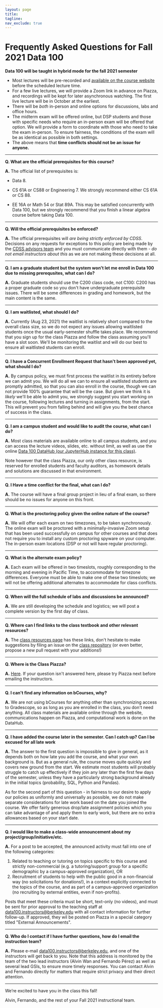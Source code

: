 ```yaml
---
layout: page
title:
tagline:
nav_exclude: true
---
```


# Frequently Asked Questions for Fall 2021 Data 100

**Data 100 will be taught in hybrid mode for the fall 2021 semester**

* Most lectures will be pre-recorded and [available on the course website](http://ds100.org/fa21/) before the scheduled lecture time.  
* For a few live lectures, we will provide a Zoom link in advance on Piazza, and recordings will be kept for later asynchronous watching. The first live lecture will be in October at the earliest.
* There will be _both_ in-person and online options for discussions, labs and office hours.
* The midterm exam will be offered online, but DSP students and those with specific needs who require an in-person exam will be offered that option. We will provide a form to coordinate with those who need to take the exam in-person. To ensure fairness, the conditions of the exam will be as identical as possible in both settings.
* The above means that **time conflicts should not be an issue for anyone.**

<!-- Template to copy/paste

---
**Q. **

**A.**

--- 
-->

---
**Q. What are the official prerequisites for this course?**

**A.** The official list of prerequisites is:

- Data 8.

- CS 61A or CS88 or Engineering 7. We strongly recommend either CS 61A or CS 88.

- EE 16A or Math 54 or Stat 89A. This may be satisfied concurrently with Data 100, but we strongly recommend that you finish a linear algebra course before taking Data 100.

---
**Q. Will the official prerequisites be enforced?**

**A.** The official prerequisites will _are being strictly enforced by CDSS_.  Decisions on any requests for exceptions to this policy are being made by the [CDSS advisors team](https://data.berkeley.edu/degrees/student-services) and you must communicate directly with them - _do not email instructors about this_ as we are not making these decisions at all.

---
**Q. I am a graduate student but the system won't let me enroll in Data 100 due to missing prerequsites, what can I do?**

**A.** Graduate students should use the C200 class code, not C100: C200 has a proper graduate code so you don't have undergraduate prerequisite issues. There will be some differences in grading and homework, but the main content is the same.

---
**Q. I am waitlisted, what should I do?**

**A.** Currently (Aug 23, 2021) the waitlist is relatively short compared to the overall class size, so we do not expect any issues allowing waitlisted students once the usual early-semester shuffle takes place. We recommend that you sign up for the class Piazza and follow the class assuming you'll have a slot soon. We'll be monitoring the waitlist and will do our best to ensure all waitlisted students can enroll.

---
**Q. I have a Concurrent Enrollment Request that hasn't been approved yet, what should I do?**

**A.** By campus policy, we must first process the waitlist in its entirety before we can admit you. We will do all we can to ensure all waitlisted students are promptly admitted, so that you can also enroll in the course, though we can not provide 100% guarantee that will be the case. But given we think it is _likely_ we'll be able to admit you, we strongly suggest you start working on the course, following lectures and turning in assignments, from the start. This will prevent you from falling behind and will give you the best chance of success in the class.

---
**Q. I am a campus student and would like to audit the course, what can I do?**

**A.** Most class materials are available online to all campus students, and you can access the lecture videos, slides, etc. without limit, as well as use the online [Data 100 DataHub (our JupyterHub instance for this class)](https://data100.datahub.berkeley.edu).

Note however that the class Piazza, our only other class resource, is reserved for enrolled students and faculty auditors, as homework details and solutions are discussed in that environment.

--- 
**Q. I Have a time conflict for the final, what can I do?**

**A.** The course will have a final group project in lieu of a final exam, so there should be no issues for anyone on this front.

--- 
**Q. What is the proctoring policy given the online nature of the course?**

**A.** We will offer each exam on two timezones, to be taken synchronously. The online exam will be proctored with a minimally-invasive Zoom setup that has been used successfully on campus for other courses and that does not require you to install any custom proctoring spyware on your computer. The in-person exam locations (DSP or not will have regular proctoring).

---
**Q. What is the alternate exam policy?**

**A.** Each exam will be offered in two timeslots, roughly corresponding to the morning and evening in Pacific Time, to accommodate for timezone differences. Everyone must be able to make one of these two timeslots; we will not be offering additional alternates to accommodate for class conflicts.

---
**Q. When will the full schedule of labs and discussions be announced?**

**A.** We are still developing the schedule and logistics; we will post a complete version by the first day of class.

---
**Q. Where can I find links to the class textbook and other relevant resources?**

**A.** The [class resources page](https://ds100.org/fa21/resources) has these links, don't hesitate to make suggestions by filing an issue on the [class repository](https://github.com/DS-100/fa21/tree/gh-pages) (or even better, propose a new pull request with your additions!)

--- 
**Q. Where is the Class Piazza?**

**A.** [Here](https://piazza.com/class/kqsiwfz12g0482). If your question isn't answered here, please try Piazza next before emailing the instructors.

---
**Q. I can't find any information on bCourses, why?**

**A.** We are not using bCourses for anything other than synchronizing access to Gradescope, so as long as you are enrolled in the class, you don't need anything. All class materials are available online through the website, communications happen on Piazza, and computational work is done on the DataHub.

--- 
**Q. I have added the course later in the semester. Can I catch up? Can I be excused for all late work**

**A.** The answer to the first question is impossible to give in general, as it depends both on how late you add the course, and what your own background is. But as a general rule, the course moves quite quickly and covers new ground from the start. We estimate most students will probably struggle to catch up effectively if they join any later than the first few days of the semester, unless they have a particularly strong background already in the initial topics (probability, SQL, Python and Pandas).

As for the second part of this question - in fairness to our desire to apply our policies as uniformly and universally as possible, we do not make separate considerations for late work based on the date you joined the course.  We offer fairly generous drop/late assignment policies which you can take advantage of and apply them to early work, but there are no extra allowances based on your start date.

---
**Q. I would like to make a class-wide announcement about my project/group/initiative/etc.**

**A.** For a post to be accepted, the announced activity must fall into one of the following categories:

1. Related to teaching or tutoring on topics specific to this course and strictly non-commercial (e.g. a tutoring/support group for a specific demographic by a campus-approved organization), OR
1. Recruitment of students to help with the public good in a non-financial way (no solicitations for donations!), in a context explicitly connected to the topics of the course, and as part of a campus-approved organization (no recruiting by external entities, even if non-profits).

Posts that meet these criteria must be short, text-only (no videos), and must be sent for prior approval to the teaching staff at data100.instructors@berkeley.edu with all contact information for further follow-up. If approved, they wil be posted on Piazza in a special category titled "External Announcements".

---
**Q. Who do I contact if I have further questions, how do I email the instruction team?**

**A.** Please e-mail data100.instructors@berkeley.edu, and one of the instructors will get back to you. Note that this address is monitored by the team of the two lead instructors (Alvin Wan and Fernando Pérez) as well as several lead GSIs, to ensure more timely responses. You can contact Alvin and Fernando directly for matters that require strict privacy and their direct attention.

---
We’re excited to have you in the class this fall!

Alvin, Fernando, and the rest of your Fall 2021 instructional team.